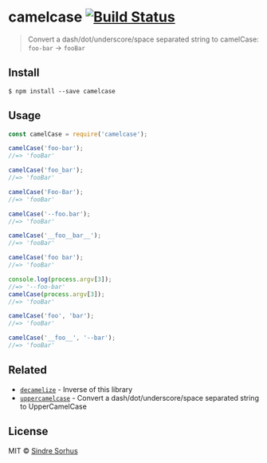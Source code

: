 # camelcase [![Build Status](https://travis-ci.org/sindresorhus/camelcase.svg?branch=master)](https://travis-ci.org/sindresorhus/camelcase)

> Convert a dash/dot/underscore/space separated string to camelCase: `foo-bar` → `fooBar`


## Install

```
$ npm install --save camelcase
```


## Usage

```js
const camelCase = require('camelcase');

camelCase('foo-bar');
//=> 'fooBar'

camelCase('foo_bar');
//=> 'fooBar'

camelCase('Foo-Bar');
//=> 'fooBar'

camelCase('--foo.bar');
//=> 'fooBar'

camelCase('__foo__bar__');
//=> 'fooBar'

camelCase('foo bar');
//=> 'fooBar'

console.log(process.argv[3]);
//=> '--foo-bar'
camelCase(process.argv[3]);
//=> 'fooBar'

camelCase('foo', 'bar');
//=> 'fooBar'

camelCase('__foo__', '--bar');
//=> 'fooBar'
```


## Related

- [`decamelize`](https://github.com/sindresorhus/decamelize) - Inverse of this library
- [`uppercamelcase`](https://github.com/SamVerschueren/uppercamelcase) - Convert a dash/dot/underscore/space separated string to UpperCamelCase

## License

MIT © [Sindre Sorhus](http://sindresorhus.com)

